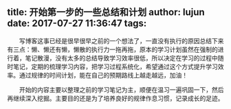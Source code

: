 title: 开始第一步的一些总结和计划
author: lujun
date: 2017-07-27 11:36:47
tags:
---
&emsp;&emsp;写博客这事已经是很早很早之前的一个想法了，一直没有执行的原因总结下来有三点：懒、懒还有懒，懒散的执行力一拖再拖，原本的学习计划虽然在强制的进行着，笔记散漫，没有太多的总结导致学习效率很低，所以决定在学习的过程中随时笔记，定期的梳理学习内容，把学习过程系统化，希望通过这个方式提升学习效率。通过规律的时间计划，能在自己的预期路线上越走越远，加油！

&emsp;&emsp;开始的内容主要以整理之前的学习笔记为主，顺便在温习一遍巩固一下，然后再继续深入挖掘。主要目的还是为了培养良好的规律作息习惯，记录成长的足迹。